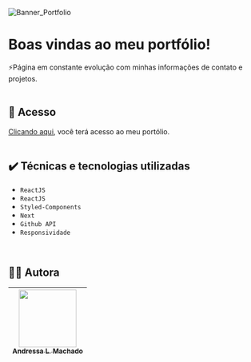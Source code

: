 ![Banner_Portfolio](https://user-images.githubusercontent.com/31052821/204111591-66f9f3b0-a423-4564-8448-0e02945fbe46.png)



# Boas vindas ao meu portfólio!

⚡Página em constante evolução com minhas informações de contato e projetos.
<br><br>

## 📁 Acesso
[Clicando aqui](https://portfolio-mu-green.vercel.app/), você terá acesso ao meu portólio.
<br><br>

## ✔️ Técnicas e tecnologias utilizadas

- ``ReactJS``
- ``ReactJS``
- ``Styled-Components``
- ``Next``
- ``Github API``
- ``Responsividade``

<br>


## 👩‍💻 Autora

| [<img src="https://avatars.githubusercontent.com/u/31052821?v=4" width=115><br><sub>Andressa L. Machado</sub>](https://github.com/andressalmachado) |  
| :---: |

